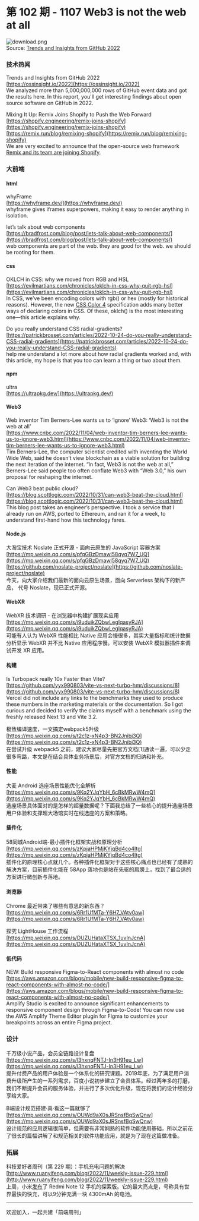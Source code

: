# 第 102 期 - 1107 Web3 is not the web at all
![download.png](https://cdn.nlark.com/yuque/0/2022/png/85771/1667779576455-5bd6e6c5-4211-40b0-a89b-b976cbb926b5.png#averageHue=%233a3e45&clientId=u19a5c3f9-02ec-4&crop=0&crop=0&crop=1&crop=1&from=ui&height=379&id=u9d4603b6&margin=%5Bobject%20Object%5D&name=download.png&originHeight=630&originWidth=1018&originalType=binary&ratio=1&rotation=0&showTitle=false&size=79137&status=done&style=none&taskId=u3041d5d7-c7e1-4897-a1e0-8c55c7fa11d&title=&width=613)<br />Source: [Trends and Insights from GitHub 2022](https://ossinsight.io/2022)

### 技术热闻
Trends and Insights from GitHub 2022<br />[https://ossinsight.io/2022](https://ossinsight.io/2022)<br />We analyzed more than 5,000,000,000 rows of GitHub event data and got the results here. In this report, you'll get interesting findings about open source software on GitHub in 2022.

Mixing It Up: Remix Joins Shopify to Push the Web Forward<br />[https://shopify.engineering/remix-joins-shopify](https://shopify.engineering/remix-joins-shopify)<br />[https://remix.run/blog/remixing-shopify](https://remix.run/blog/remixing-shopify)<br />We are very excited to announce that the open-source web framework [Remix and its team are joining Shopify](https://remix.run/blog/remixing-shopify).

### 大前端
#### html
whyFrame<br />[https://whyframe.dev/](https://whyframe.dev/)<br />whyframe gives iframes superpowers, making it easy to render anything in isolation.

let’s talk about web components<br />[https://bradfrost.com/blog/post/lets-talk-about-web-components/](https://bradfrost.com/blog/post/lets-talk-about-web-components/)<br />web components are part of the web. they are good for the web. we should be rooting for them.

#### css
OKLCH in CSS: why we moved from RGB and HSL<br />[https://evilmartians.com/chronicles/oklch-in-css-why-quit-rgb-hsl](https://evilmartians.com/chronicles/oklch-in-css-why-quit-rgb-hsl)<br />In CSS, we’ve been encoding colors with rgb() or hex (mostly for historical reasons). However, the new [CSS Color 4](https://www.w3.org/TR/css-color-4/) specification adds many better ways of declaring colors in CSS. Of these, oklch() is the most interesting one—this article explains why.

Do you really understand CSS radial-gradients?<br />[https://patrickbrosset.com/articles/2022-10-24-do-you-really-understand-CSS-radial-gradients](https://patrickbrosset.com/articles/2022-10-24-do-you-really-understand-CSS-radial-gradients)<br />help me understand a lot more about how radial gradients worked and, with this article, my hope is that you too can learn a thing or two about them.

#### npm
ultra<br />[https://ultrapkg.dev/](https://ultrapkg.dev/)

#### Web3
Web inventor Tim Berners-Lee wants us to ‘ignore’ Web3: ‘Web3 is not the web at all’<br />[https://www.cnbc.com/2022/11/04/web-inventor-tim-berners-lee-wants-us-to-ignore-web3.html](https://www.cnbc.com/2022/11/04/web-inventor-tim-berners-lee-wants-us-to-ignore-web3.html)<br />Tim Berners-Lee, the computer scientist credited with inventing the World Wide Web, said he doesn’t view blockchain as a viable solution for building the next iteration of the internet. “In fact, Web3 is not the web at all,” Berners-Lee said people too often conflate Web3 with “Web 3.0,” his own proposal for reshaping the internet.

Can Web3 beat public cloud?<br />[https://blog.scottlogic.com/2022/10/31/can-web3-beat-the-cloud.html](https://blog.scottlogic.com/2022/10/31/can-web3-beat-the-cloud.html)<br />This blog post takes an engineer’s perspective. I took a service that I already run on AWS, ported to Ethereum, and ran it for a week, to understand first-hand how this technology fares.

#### Node.js
大淘宝技术 Noslate 正式开源 - 面向云原生的 JavaScript 容器方案<br />[https://mp.weixin.qq.com/s/pfqGBzDmawl58qyq7W7_UQ](https://mp.weixin.qq.com/s/pfqGBzDmawl58qyq7W7_UQ)<br />[https://github.com/noslate-project/noslate](https://github.com/noslate-project/noslate)<br />今天，向大家介绍我们最新的面向云原生场景，面向 Serverless 架构下的新产品， 代号 Noslate，现已正式开源。

#### WebXR
WebXR 技术调研 - 在浏览器中构建扩展现实应用<br />[https://mp.weixin.qq.com/s/i9uduikZQbwLegIqasyRJA](https://mp.weixin.qq.com/s/i9uduikZQbwLegIqasyRJA)<br />可能有人认为 WebXR 性能相比 Native 应用会慢很多，其实大量指标和统计数据分析显示 WebXR 并不比 Native 应用程序慢。可以安装 WebXR 模拟器插件来调试开发 XR 应用。

#### 构建
Is Turbopack really 10x Faster than Vite?<br />[https://github.com/yyx990803/vite-vs-next-turbo-hmr/discussions/8](https://github.com/yyx990803/vite-vs-next-turbo-hmr/discussions/8)<br />Vercel did not include any links to the benchmarks they used to produce these numbers in the marketing materials or the documentation. So I got curious and decided to verify the claims myself with a benchmark using the freshly released Next 13 and Vite 3.2.

极致编译速度，一文搞定webpack5升级<br />[https://mp.weixin.qq.com/s/t2c1z-xN4p3-BN2Jnibj3Q](https://mp.weixin.qq.com/s/t2c1z-xN4p3-BN2Jnibj3Q)<br />在尝试升级 webpack5 之前，建议大家尽量先把官方文档[1]通读一遍，可以少走很多弯路，本文是在结合具体业务场景后，对官方文档的归纳和补充。

#### 性能
大麦 Android 选座场景性能优化全解析<br />[https://mp.weixin.qq.com/s/9Kq2YJqYbH_6cBkMRwW4mQ](https://mp.weixin.qq.com/s/9Kq2YJqYbH_6cBkMRwW4mQ)<br />选座场景具体面对的是怎样的超量数据呢？下面我总结了一些核心的提升选座场景用户体验和支撑超大场馆实时在线选座的方案和策略。

#### 插件化
58同城Android端-最小插件化框架实战和原理分析<br />[https://mp.weixin.qq.com/s/zKpjaHPMjKYjqBd4co4Itg](https://mp.weixin.qq.com/s/zKpjaHPMjKYjqBd4co4Itg)<br />插件化的原理核心点就几个。各种插件化框架对于这些核心痛点也已经有了成熟的解决方案，目前插件化能在 58App 落地也是站在先驱的肩膀上，找到了最合适的方案进行微创新与落地。

#### 浏览器
Chrome 最近带来了哪些有意思的新东西？<br />[https://mp.weixin.qq.com/s/6Rr1UfMTa-Y6H7_VAtv0aw](https://mp.weixin.qq.com/s/6Rr1UfMTa-Y6H7_VAtv0aw)

探究 LightHouse 工作流程<br />[https://mp.weixin.qq.com/s/DUZUHataXTSX_1uvInJcnA](https://mp.weixin.qq.com/s/DUZUHataXTSX_1uvInJcnA)

#### 低代码
NEW: Build responsive Figma-to-React components with almost no code<br />[https://aws.amazon.com/blogs/mobile/new-build-responsive-figma-to-react-components-with-almost-no-code/](https://aws.amazon.com/blogs/mobile/new-build-responsive-figma-to-react-components-with-almost-no-code/)<br />Amplify Studio is excited to announce significant enhancements to responsive component design through Figma-to-Code! You can now use the AWS Amplify Theme Editor plugin for Figma to customize your breakpoints across an entire Figma project.

### 设计
千万级小说产品，会员全链路设计复盘<br />[https://mp.weixin.qq.com/s/l3hxnqFNTJ-In3H91eu_Lw](https://mp.weixin.qq.com/s/l3hxnqFNTJ-In3H91eu_Lw)<br />提升付费产品的用户体验是一个体系化的研究课题。2019年底，为了满足用户消费升级所产生的一系列需求，百度小说初步建立了会员体系。经过两年多的打磨，我们不断提升会员的服务体验，并进行了多次优化升级，现在将我们的设计经验分享给大家。

B端设计规范搭建·真·看这一篇就够了<br />[https://mp.weixin.qq.com/s/OUWd9aX0sJRSnsfBqSwQnw](https://mp.weixin.qq.com/s/OUWd9aX0sJRSnsfBqSwQnw)<br />设计规范的应用逻辑很简单，但需要有非常娴熟的软件功能使用基础，所以之前花了很长的篇幅讲解了和规范相关的软件功能应用，就是为了现在这篇做准备。

### 拓展
科技爱好者周刊（第 229 期）：手机充电问题的解决<br />[http://www.ruanyifeng.com/blog/2022/11/weekly-issue-229.html](http://www.ruanyifeng.com/blog/2022/11/weekly-issue-229.html)<br />上周，小米[发布](https://m.21jingji.com/article/20221027/herald/c4b4fa8fa8962a50fa416fccf43dacaf.html)了 Redmi Note 12 手机的探索版。它的最大亮点是，号称具有世界最快的快充，可以9分钟充满一块 4300mAh 的电池。

---

欢迎加入，一起共建「前端周刊」

